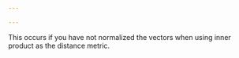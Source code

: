 ```yaml
---

---
```


<p>This occurs if you have not normalized the vectors when using inner product as the distance metric.</p>
